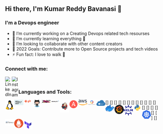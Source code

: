## Hi there, I'm Kumar Reddy Bavanasi 👋

### I'm a Devops engineer
- 🔭 I’m currently working on a Creating Devops related tech resourses 
- 🌱 I’m currently learning everything 🤣
- 👯 I’m looking to collaborate with other content creators
- 🥅 2022 Goals: Contribute more to Open Source projects and tech videos 
- ⚡ Fun fact: I love to walk 🏃

### Connect with me:

[<img align="left" alt="LinkedIn" width="22px" src="https://cdn.jsdelivr.net/npm/simple-icons@v3/icons/linkedin.svg" />][linkedin]
[<img align="left" alt="Instagram" width="22px" src="https://cdn.jsdelivr.net/npm/simple-icons@v3/icons/instagram.svg" />][instagram]

<br />

### Languages and Tools:


[<img align="left" alt="Unix" width="30px" src="https://raw.githubusercontent.com/KUMAR-REDDY-BAVANASI/KUMAR-REDDY-BAVANASI/master/Tools_icons/linux.png" />]
[<img align="left" alt="Unix" width="30px" src="https://raw.githubusercontent.com/KUMAR-REDDY-BAVANASI/KUMAR-REDDY-BAVANASI/master/Tools_icons/shell.jpg" />]
[<img align="left" alt="Unix" width="30px" src="https://raw.githubusercontent.com/KUMAR-REDDY-BAVANASI/KUMAR-REDDY-BAVANASI/master/Tools_icons/git.png" />]
[<img align="left" alt="Unix" width="30px" src="https://raw.githubusercontent.com/KUMAR-REDDY-BAVANASI/KUMAR-REDDY-BAVANASI/master/Tools_icons/github.png" />]
[<img align="left" alt="Unix" width="30px" src="https://raw.githubusercontent.com/KUMAR-REDDY-BAVANASI/KUMAR-REDDY-BAVANASI/master/Tools_icons/maven.jpg" />]
[<img align="left" alt="Unix" width="30px" src="https://raw.githubusercontent.com/KUMAR-REDDY-BAVANASI/KUMAR-REDDY-BAVANASI/master/Tools_icons/sonarqube.png" />]
[<img align="left" alt="Unix" width="30px" src="https://raw.githubusercontent.com/KUMAR-REDDY-BAVANASI/KUMAR-REDDY-BAVANASI/master/Tools_icons/jenkins.png" />]
[<img align="left" alt="Unix" width="30px" src="https://raw.githubusercontent.com/KUMAR-REDDY-BAVANASI/KUMAR-REDDY-BAVANASI/master/Tools_icons/Ansible.png" />]
[<img align="left" alt="Unix" width="30px" src="https://raw.githubusercontent.com/KUMAR-REDDY-BAVANASI/KUMAR-REDDY-BAVANASI/master/Tools_icons/aws.png" />]
[<img align="left" alt="Unix" width="30px" src="https://raw.githubusercontent.com/KUMAR-REDDY-BAVANASI/KUMAR-REDDY-BAVANASI/master/Tools_icons/gcp.png" />]
[<img align="left" alt="Unix" width="30px" src="https://raw.githubusercontent.com/KUMAR-REDDY-BAVANASI/KUMAR-REDDY-BAVANASI/master/Tools_icons/azure.jpg" />]
[<img align="left" alt="Unix" width="30px" src="https://raw.githubusercontent.com/KUMAR-REDDY-BAVANASI/KUMAR-REDDY-BAVANASI/master/Tools_icons/docker.png" />]
[<img align="left" alt="Unix" width="30px" src="https://raw.githubusercontent.com/KUMAR-REDDY-BAVANASI/KUMAR-REDDY-BAVANASI/master/Tools_icons/grafana.png" />]
[<img align="left" alt="Unix" width="30px" src="https://raw.githubusercontent.com/KUMAR-REDDY-BAVANASI/KUMAR-REDDY-BAVANASI/master/Tools_icons/helm.png" />]
[<img align="left" alt="Unix" width="30px" src="https://raw.githubusercontent.com/KUMAR-REDDY-BAVANASI/KUMAR-REDDY-BAVANASI/master/Tools_icons/python.jpg" />]
[<img align="left" alt="Unix" width="30px" src="https://raw.githubusercontent.com/KUMAR-REDDY-BAVANASI/KUMAR-REDDY-BAVANASI/master/Tools_icons/kubernetes.png" />]
[<img align="left" alt="Unix" width="30px" src="https://raw.githubusercontent.com/KUMAR-REDDY-BAVANASI/KUMAR-REDDY-BAVANASI/master/Tools_icons/nexus.png" />]
[<img align="left" alt="Unix" width="30px" src="https://raw.githubusercontent.com/KUMAR-REDDY-BAVANASI/KUMAR-REDDY-BAVANASI/master/Tools_icons/prometheus.png" />]
[<img align="left" alt="Unix" width="30px" src="https://raw.githubusercontent.com/KUMAR-REDDY-BAVANASI/KUMAR-REDDY-BAVANASI/master/Tools_icons/teraform.png" />]


<br />
<br />

[instagram]: https://www.instagram.com/kumar_reddy_bavanasi/
[linkedin]: https://www.linkedin.com/in/kumar-reddy-bavanasi-272958226/
